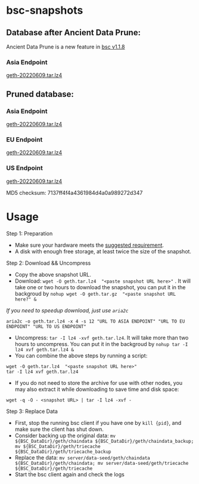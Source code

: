 
# bsc-snapshots

## Database after Ancient Data Prune:

Ancient Data Prune is a new feature in [bsc v1.1.8](https://github.com/binance-chain/bsc/releases/tag/v1.1.8)

### Asia Endpoint


[geth-20220609.tar.lz4
](https://tf-dex-prod-public-snapshot-site1.s3-accelerate.amazonaws.com/geth-20220609-prune-ancient.tar.lz4?AWSAccessKeyId=AKIAYINE6SBQPUZDDRRO&Signature=%2Fhb7oAVPwQoXxfeTtH99fWaP5DM%3D&Expires=1657457829
)


## Pruned database:


### Asia Endpoint


[geth-20220609.tar.lz4
](https://tf-dex-prod-public-snapshot-site1.s3-accelerate.amazonaws.com/geth-20220609.tar.lz4?AWSAccessKeyId=AKIAYINE6SBQPUZDDRRO&Signature=qOevfkrjWG2XKmZHAiry72OIZmQ%3D&Expires=1657457828
)

### EU Endpoint


[geth-20220609.tar.lz4
](https://tf-dex-prod-public-snapshot.s3-accelerate.amazonaws.com/geth-20220609.tar.lz4?AWSAccessKeyId=AKIAYINE6SBQPUZDDRRO&Signature=O6wNYT71bC74Gg%2BXyLmoPcEAbrg%3D&Expires=1657457828
)


### US Endpoint


[geth-20220609.tar.lz4
](https://tf-dex-prod-public-snapshot-site3.s3-accelerate.amazonaws.com/geth-20220609.tar.lz4?AWSAccessKeyId=AKIAYINE6SBQPUZDDRRO&Signature=FRFItkIrAihfOjuP6azj0749plk%3D&Expires=1657457829
)

MD5 checksum: 7137ff4f4a4361984d4a0a989272d347



# Usage 

Step 1: Preparation
- Make sure your hardware meets the [suggested requirement](https://docs.binance.org/smart-chain/developer/fullnode.html).
- A disk with enough free storage, at least twice the size of the snapshot.

Step 2: Download && Uncompress
- Copy the above snapshot URL.
- Download:  `wget -O geth.tar.lz4  "<paste snapshot URL here>"` . It will take one or two hours to download the snapshot, you can put it in the backgroud by `nohup wget -O geth.tar.gz  "<paste snapshot URL here?" &`


*If you need to speedup download, just use `aria2c`*
```
aria2c -o geth.tar.lz4 -x 4 -s 12 "URL TO ASIA ENDPOINT" "URL TO EU ENDPOINT" "URL TO US ENDPOINT"
```


- Uncompress: `tar -I lz4 -xvf geth.tar.lz4`. It will take more than two hours to uncompress. You can put it in the backgroud by `nohup tar -I lz4 xvf geth.tar.lz4 &`
- You can combine the above steps by running a script:
```
wget -O geth.tar.lz4  "<paste snapshot URL here>"
tar -I lz4 xvf geth.tar.lz4
```


- If you do not need to store the archive for use with other nodes, you may also extract it while downloading to save time and disk space:
```
wget -q -O - <snapshot URL> | tar -I lz4 -xvf -
```


Step 3: Replace Data
- First, stop the running bsc client if you have one by `kill {pid}`, and make sure the client has shut down.
- Consider backing up the original data: `mv ${BSC_DataDir}/geth/chaindata ${BSC_DataDir}/geth/chaindata_backup; mv ${BSC_DataDir}/geth/triecache ${BSC_DataDir}/geth/triecache_backup`
- Replace the data: `mv server/data-seed/geth/chaindata ${BSC_DataDir}/geth/chaindata; mv server/data-seed/geth/triecache ${BSC_DataDir}/geth/triecache`
- Start the bsc client again and check the logs

